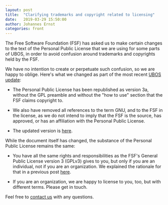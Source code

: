 ```yaml
---
layout: post
title:  "Clarifying trademarks and copyright related to licensing"
date:   2019-03-29 15:50:00
author: Johannes Ernst
categories: front
---
```


The Free Software Foundation (FSF) has asked us to make certain changes to the text of
the Personal Public License that we are using for some parts of UBOS, in order to avoid
confusion around trademarks and copyrights held by the FSF.

We have no intention to create or perpetuate such confusion, so we are happy to oblige.
Here's what we changed as part of the most recent
[UBOS update](/blog/2019/03/29/update.html):

* The Personal Public License has been republished as version 3a, without the GPL
  preamble and without the "how to use" section that the FSF claims copyright to.

* We also have removed all references to the term GNU, and to the FSF in the license, as
  we do not intend to imply that the FSF is the source, has approved, or has an
  affiliation with the Personal Public License.

* The updated version is [here](https://github.com/uboslinux/ubos-admin/blob/master/ubos-admin/LICENSE).

While the document itself has changed, the substance of the Personal Public License
remains the same:

* You have all the same rights and responsibilities as the FSF's General Public License
  version 3 (GPLv3) gives to you, but only if you are an individual, not if you are an
  organization. We explained the rationale for that in a previous post
  [here](/blog/2018/03/02/ubos-license.html).

* If you are an organization, we are happy to license to you, too, but with different
  terms. Please get in touch.

Feel free to [contact us](/community/) with any questions.
